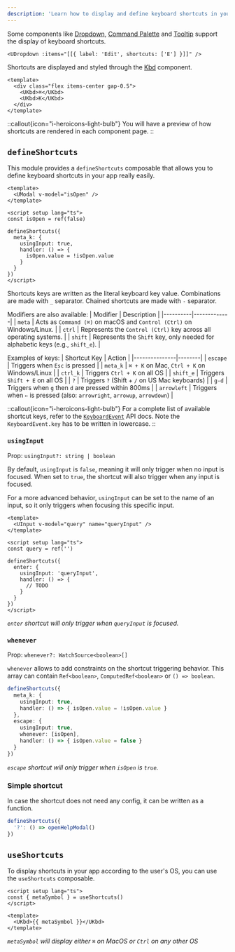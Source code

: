 ```yaml
---
description: 'Learn how to display and define keyboard shortcuts in your app.'
---
```


Some components like [Dropdown](/components/dropdown), [Command Palette](/components/command-palette) and [Tooltip](/components/tooltip) support the display of keyboard shortcuts.

```vue
<UDropdown :items="[[{ label: 'Edit', shortcuts: ['E'] }]]" />
```

Shortcuts are displayed and styled through the [Kbd](/components/kbd) component.

```vue
<template>
  <div class="flex items-center gap-0.5">
    <UKbd>⌘</UKbd>
    <UKbd>K</UKbd>
  </div>
</template>
```

::callout{icon="i-heroicons-light-bulb"}
You will have a preview of how shortcuts are rendered in each component page.
::

## `defineShortcuts`

This module provides a `defineShortcuts` composable that allows you to define keyboard shortcuts in your app really easily.

```vue
<template>
  <UModal v-model="isOpen" />
</template>

<script setup lang="ts">
const isOpen = ref(false)

defineShortcuts({
  meta_k: {
    usingInput: true,
    handler: () => {
      isOpen.value = !isOpen.value
    }
  }
})
</script>
```

Shortcuts keys are written as the literal keyboard key value. Combinations are made with `_` separator. Chained shortcuts are made with `-` separator.

Modifiers are also available:
| Modifier | Description |
|----------|-------------|
| `meta`   | Acts as `Command (⌘)` on macOS and `Control (Ctrl)` on Windows/Linux. |
| `ctrl`   | Represents the `Control (Ctrl)` key across all operating systems. |
| `shift`  | Represents the `Shift` key, only needed for alphabetic keys (e.g., `shift_e`). |

Examples of keys:
| Shortcut Key  | Action |
|---------------|--------|
| `escape`  | Triggers when `Esc` is pressed |
| `meta_k`  | `⌘ + K` on Mac, `Ctrl + K` on Windows/Linux |
| `ctrl_k`  | Triggers `Ctrl + K` on all OS |
| `shift_e`  | Triggers `Shift + E` on all OS |
| `?`  | Triggers `?` (Shift + `/` on US Mac keyboards) |
| `g-d`  | Triggers when `g` then `d` are pressed within 800ms |
| `arrowleft`  | Triggers when `←` is pressed (also: `arrowright`, `arrowup`, `arrowdown`) |

::callout{icon="i-heroicons-light-bulb"}
For a complete list of available shortcut keys, refer to the [`KeyboardEvent`](https://developer.mozilla.org/en-US/docs/Web/API/UI_Events/Keyboard_event_key_values) API docs. Note the `KeyboardEvent.key` has to be written in lowercase.
::

### `usingInput`

Prop: `usingInput?: string | boolean`

By default, `usingInput` is `false`, meaning it will only trigger when no input is focused. When set to `true`, the shortcut will also trigger when any input is focused.

For a more advanced behavior, `usingInput` can be set to the name of an input, so it only triggers when focusing this specific input.

```vue
<template>
  <UInput v-model="query" name="queryInput" />
</template>

<script setup lang="ts">
const query = ref('')

defineShortcuts({
  enter: {
    usingInput: 'queryInput',
    handler: () => {
      // TODO
    }
  }
})
</script>
```
_`enter` shortcut will only trigger when `queryInput` is focused._

### `whenever`

Prop: `whenever?: WatchSource<boolean>[]`

`whenever` allows to add constraints on the shortcut triggering behavior. This array can contain `Ref<boolean>`, `ComputedRef<boolean>` or `() => boolean`.

```ts
defineShortcuts({
  meta_k: {
    usingInput: true,
    handler: () => { isOpen.value = !isOpen.value }
  },
  escape: {
    usingInput: true,
    whenever: [isOpen],
    handler: () => { isOpen.value = false }
  }
})
```
_`escape` shortcut will only trigger when `isOpen` is `true`._

### Simple shortcut

In case the shortcut does not need any config, it can be written as a function.

```ts
defineShortcuts({
  '?': () => openHelpModal()
})
```

## `useShortcuts`

To display shortcuts in your app according to the user's OS, you can use the `useShortcuts` composable.

```vue
<script setup lang="ts">
const { metaSymbol } = useShortcuts()
</script>

<template>
  <UKbd>{{ metaSymbol }}</UKbd>
</template>
```
_`metaSymbol` will display either `⌘` on MacOS or `Ctrl` on any other OS_
